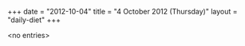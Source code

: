 +++
date = "2012-10-04"
title = "4 October 2012 (Thursday)"
layout = "daily-diet"
+++


\<no entries\>
